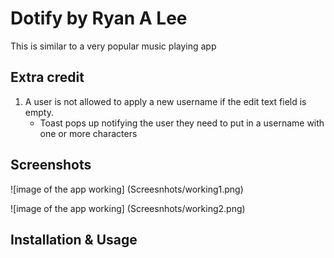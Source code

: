# Dotify by Ryan A Lee

This is similar to a very popular music playing app

## Extra credit
1. A user is not allowed to apply a new username if the edit text field is empty.
	- Toast pops up notifying the user they need to put in a username with one or more characters 


## Screenshots
![image of the app working] 
(Screesnhots/working1.png)

![image of the app working]
(Screesnhots/working2.png)



## Installation & Usage
